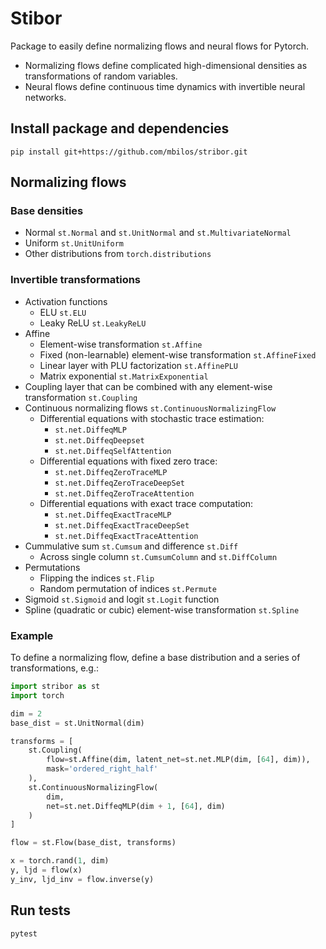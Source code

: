 # Stibor

Package to easily define normalizing flows and neural flows for Pytorch.

- Normalizing flows define complicated high-dimensional densities as transformations of random variables.
- Neural flows define continuous time dynamics with invertible neural networks.

## Install package and dependencies

```
pip install git+https://github.com/mbilos/stribor.git
```

## Normalizing flows

### Base densities

- Normal `st.Normal` and `st.UnitNormal` and `st.MultivariateNormal`
- Uniform `st.UnitUniform`
- Other distributions from `torch.distributions`

### Invertible transformations

- Activation functions
    - ELU `st.ELU`
    - Leaky ReLU `st.LeakyReLU`
- Affine
    - Element-wise transformation `st.Affine`
    - Fixed (non-learnable) element-wise transformation `st.AffineFixed`
    - Linear layer with PLU factorization `st.AffinePLU`
    - Matrix exponential `st.MatrixExponential`
- Coupling layer that can be combined with any element-wise transformation `st.Coupling`
- Continuous normalizing flows `st.ContinuousNormalizingFlow`
    - Differential equations with stochastic trace estimation:
        - `st.net.DiffeqMLP`
        - `st.net.DiffeqDeepset`
        - `st.net.DiffeqSelfAttention`
    - Differential equations with fixed zero trace:
        - `st.net.DiffeqZeroTraceMLP`
        - `st.net.DiffeqZeroTraceDeepSet`
        - `st.net.DiffeqZeroTraceAttention`
    - Differential equations with exact trace computation:
        - `st.net.DiffeqExactTraceMLP`
        - `st.net.DiffeqExactTraceDeepSet`
        - `st.net.DiffeqExactTraceAttention`
- Cummulative sum `st.Cumsum` and difference `st.Diff`
    - Across single column `st.CumsumColumn` and `st.DiffColumn`
- Permutations
    - Flipping the indices `st.Flip`
    - Random permutation of indices `st.Permute`
- Sigmoid `st.Sigmoid` and logit `st.Logit` function
- Spline (quadratic or cubic) element-wise transformation `st.Spline`


### Example

To define a normalizing flow, define a base distribution and a series of transformations, e.g.:
```py
import stribor as st
import torch

dim = 2
base_dist = st.UnitNormal(dim)

transforms = [
    st.Coupling(
        flow=st.Affine(dim, latent_net=st.net.MLP(dim, [64], dim)),
        mask='ordered_right_half'
    ),
    st.ContinuousNormalizingFlow(
        dim,
        net=st.net.DiffeqMLP(dim + 1, [64], dim)
    )
]

flow = st.Flow(base_dist, transforms)

x = torch.rand(1, dim)
y, ljd = flow(x)
y_inv, ljd_inv = flow.inverse(y)
```

## Run tests

```
pytest
```
